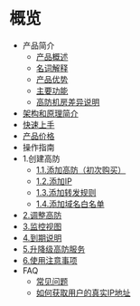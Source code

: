 # 概览

* 产品简介
    * [产品概述](uantiddos/uads/concepts/overview) 
    * [名词解释](uantiddos/uads/concepts/term) 
    * [产品优势](uantiddos/uads/concepts/advantage)
    * [主要功能](uantiddos/uads/concepts/function)
    * [高防机房差异说明](uantiddos/uads/concepts/ipnumbers)
* [架构和原理简介](uantiddos/uads/architecture)
* [快速上手](uantiddos/uads/common) 
* [产品价格](uantiddos/uads/price/zaozhuang-price)
* 操作指南
* 1.创建高防
    * [1.1.添加高防（初次购买）](/uantiddos/uads/opintro/add)
    * [1.2.添加IP](/uantiddos/uads/opintro/addip)
    * [1.3.添加转发规则](/uantiddos/uads/opintro/addrules)
    * [1.4.添加域名白名单](/uantiddos/uads/opintro/adddomain)
* [2.调整高防](/uantiddos/uads/opintro/upgrade)
* [3.监控视图](/uantiddos/uads/opintro/dashboard)
* [4.到期说明](/uantiddos/uads/opintro/invalid)
* [5.升降级高防服务](/uantiddos/uads/price/upgrade)
* [6.使用注意事项](/uantiddos/uads/warning)
* FAQ
    * [常见问题](uantiddos/uads/faq/game)
    * [如何获取用户的真实IP地址](uantiddos/uads/faq/howtogetip)
    


​    
​        